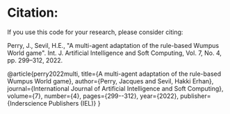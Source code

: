# Citation:

If you use this code for your research, please consider citing:

Perry, J., Sevil, H.E., "A multi-agent adaptation of the rule-based Wumpus World game". Int. J. Artificial Intelligence and Soft Computing, Vol. 7, No. 4, pp. 299–312, 2022.

@article{perry2022multi,
  title={A multi-agent adaptation of the rule-based Wumpus World game},
  author={Perry, Jacques and Sevil, Hakki Erhan},
  journal={International Journal of Artificial Intelligence and Soft Computing},
  volume={7},
  number={4},
  pages={299--312},
  year={2022},
  publisher={Inderscience Publishers (IEL)}
}
